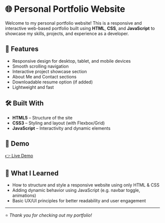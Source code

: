# 🌐 Personal Portfolio Website

Welcome to my personal portfolio website! This is a responsive and interactive web-based portfolio built using **HTML**, **CSS**, and **JavaScript** to showcase my skills, projects, and experience as a developer.

## 🚀 Features

- Responsive design for desktop, tablet, and mobile devices
- Smooth scrolling navigation
- Interactive project showcase section
- About Me and Contact sections
- Downloadable resume option (if added)
- Lightweight and fast

## 🛠️ Built With

- **HTML5** – Structure of the site  
- **CSS3** – Styling and layout (with Flexbox/Grid)  
- **JavaScript** – Interactivity and dynamic elements

## 📸 Demo

[👉 Live Demo](dives17.github.io/portfolio.github.io/)  

## 🧠 What I Learned

- How to structure and style a responsive website using only HTML & CSS
- Adding dynamic behavior using JavaScript (e.g. navbar toggle, animations)
- Basic UX/UI principles for better readability and user engagement

---

⭐️ *Thank you for checking out my portfolio!*


